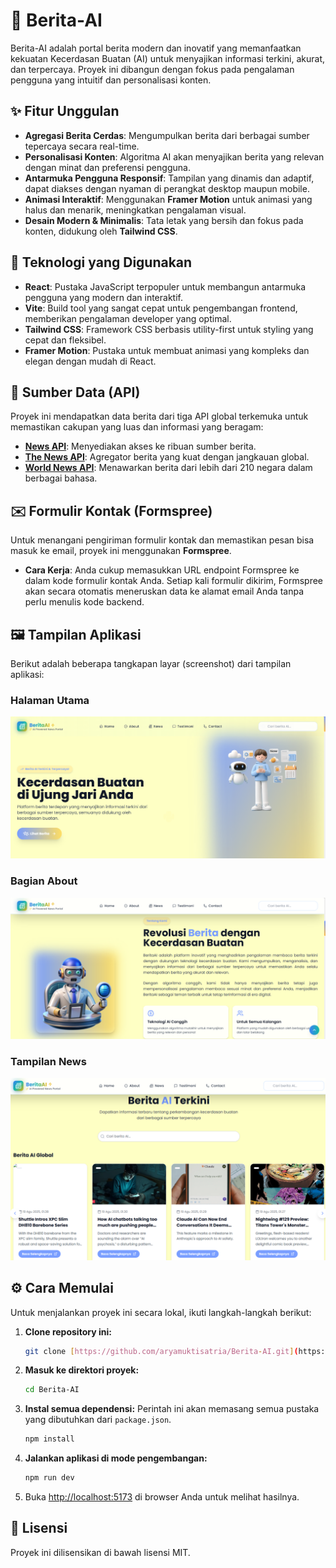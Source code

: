 # 📰 Berita-AI

Berita-AI adalah portal berita modern dan inovatif yang memanfaatkan kekuatan Kecerdasan Buatan (AI) untuk menyajikan informasi terkini, akurat, dan terpercaya. Proyek ini dibangun dengan fokus pada pengalaman pengguna yang intuitif dan personalisasi konten.

## ✨ Fitur Unggulan

- **Agregasi Berita Cerdas**: Mengumpulkan berita dari berbagai sumber tepercaya secara real-time.
- **Personalisasi Konten**: Algoritma AI akan menyajikan berita yang relevan dengan minat dan preferensi pengguna.
- **Antarmuka Pengguna Responsif**: Tampilan yang dinamis dan adaptif, dapat diakses dengan nyaman di perangkat desktop maupun mobile.
- **Animasi Interaktif**: Menggunakan **Framer Motion** untuk animasi yang halus dan menarik, meningkatkan pengalaman visual.
- **Desain Modern & Minimalis**: Tata letak yang bersih dan fokus pada konten, didukung oleh **Tailwind CSS**.

## 🚀 Teknologi yang Digunakan

- **React**: Pustaka JavaScript terpopuler untuk membangun antarmuka pengguna yang modern dan interaktif.
- **Vite**: Build tool yang sangat cepat untuk pengembangan frontend, memberikan pengalaman developer yang optimal.
- **Tailwind CSS**: Framework CSS berbasis utility-first untuk styling yang cepat dan fleksibel.
- **Framer Motion**: Pustaka untuk membuat animasi yang kompleks dan elegan dengan mudah di React.

## 📡 Sumber Data (API)

Proyek ini mendapatkan data berita dari tiga API global terkemuka untuk memastikan cakupan yang luas dan informasi yang beragam:

- [**News API**](https://newsapi.org/): Menyediakan akses ke ribuan sumber berita.
- [**The News API**](https://www.thenewsapi.com/): Agregator berita yang kuat dengan jangkauan global.
- [**World News API**](https://worldnewsapi.com/): Menawarkan berita dari lebih dari 210 negara dalam berbagai bahasa.

## ✉️ Formulir Kontak (Formspree)

Untuk menangani pengiriman formulir kontak dan memastikan pesan bisa masuk ke email, proyek ini menggunakan **Formspree**.

- **Cara Kerja**: Anda cukup memasukkan URL endpoint Formspree ke dalam kode formulir kontak Anda. Setiap kali formulir dikirim, Formspree akan secara otomatis meneruskan data ke alamat email Anda tanpa perlu menulis kode backend.

## 🖼️ Tampilan Aplikasi

Berikut adalah beberapa tangkapan layar (screenshot) dari tampilan aplikasi:

### Halaman Utama
![Tampilan Halaman Utama Berita-AI](https://github.com/aryamuktisatria/Berita-AI/blob/main/public/demo/demo-1.png)

### Bagian About
![Bagian Fitur About Berita-AI](https://github.com/aryamuktisatria/Berita-AI/blob/main/public/demo/demo-2.png)

### Tampilan News
![Tampilan News di Berita-AI](https://github.com/aryamuktisatria/Berita-AI/blob/main/public/demo/demo-3.png)

## ⚙️ Cara Memulai

Untuk menjalankan proyek ini secara lokal, ikuti langkah-langkah berikut:

1.  **Clone repository ini:**
    ```bash
    git clone [https://github.com/aryamuktisatria/Berita-AI.git](https://github.com/aryamuktisatria/Berita-AI.git)
    ```

2.  **Masuk ke direktori proyek:**
    ```bash
    cd Berita-AI
    ```

3.  **Instal semua dependensi:**
    Perintah ini akan memasang semua pustaka yang dibutuhkan dari `package.json`.
    ```bash
    npm install
    ```

4.  **Jalankan aplikasi di mode pengembangan:**
    ```bash
    npm run dev
    ```

5.  Buka [http://localhost:5173](http://localhost:5173) di browser Anda untuk melihat hasilnya.

## 📄 Lisensi

Proyek ini dilisensikan di bawah lisensi MIT.

